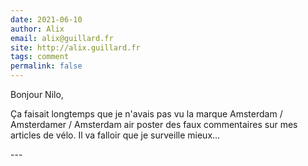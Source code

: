 ```yaml
---
date: 2021-06-10
author: Alix
email: alix@guillard.fr
site: http://alix.guillard.fr
tags: comment
permalink: false
---
```


<p>Bonjour Nilo,</p>


<p>Ça faisait longtemps que je n'avais pas vu la marque Amsterdam / Amsterdamer / Amsterdam air poster des faux commentaires sur mes articles de vélo. Il va falloir que je surveille mieux…</p>
---